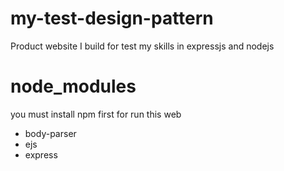 # my-test-design-pattern
Product website I build for test my skills in expressjs and nodejs

# node_modules
you must install npm first for run this web
- body-parser
- ejs
- express
